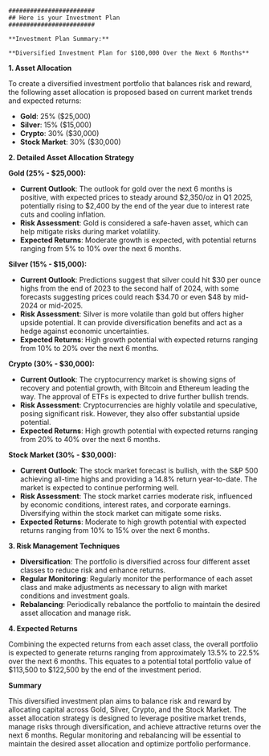 
    ########################
    ## Here is your Investment Plan
    ########################

    **Investment Plan Summary:**

    **Diversified Investment Plan for $100,000 Over the Next 6 Months**

**1. Asset Allocation**

To create a diversified investment portfolio that balances risk and reward, the following asset allocation is proposed based on current market trends and expected returns:

- **Gold**: 25% ($25,000)
- **Silver**: 15% ($15,000)
- **Crypto**: 30% ($30,000)
- **Stock Market**: 30% ($30,000)

**2. Detailed Asset Allocation Strategy**

**Gold (25% - $25,000):**
- **Current Outlook**: The outlook for gold over the next 6 months is positive, with expected prices to steady around $2,350/oz in Q1 2025, potentially rising to $2,400 by the end of the year due to interest rate cuts and cooling inflation.
- **Risk Assessment**: Gold is considered a safe-haven asset, which can help mitigate risks during market volatility.
- **Expected Returns**: Moderate growth is expected, with potential returns ranging from 5% to 10% over the next 6 months.

**Silver (15% - $15,000):**
- **Current Outlook**: Predictions suggest that silver could hit $30 per ounce highs from the end of 2023 to the second half of 2024, with some forecasts suggesting prices could reach $34.70 or even $48 by mid-2024 or mid-2025.
- **Risk Assessment**: Silver is more volatile than gold but offers higher upside potential. It can provide diversification benefits and act as a hedge against economic uncertainties.
- **Expected Returns**: High growth potential with expected returns ranging from 10% to 20% over the next 6 months.

**Crypto (30% - $30,000):**
- **Current Outlook**: The cryptocurrency market is showing signs of recovery and potential growth, with Bitcoin and Ethereum leading the way. The approval of ETFs is expected to drive further bullish trends.
- **Risk Assessment**: Cryptocurrencies are highly volatile and speculative, posing significant risk. However, they also offer substantial upside potential.
- **Expected Returns**: High growth potential with expected returns ranging from 20% to 40% over the next 6 months.

**Stock Market (30% - $30,000):**
- **Current Outlook**: The stock market forecast is bullish, with the S&P 500 achieving all-time highs and providing a 14.8% return year-to-date. The market is expected to continue performing well.
- **Risk Assessment**: The stock market carries moderate risk, influenced by economic conditions, interest rates, and corporate earnings. Diversifying within the stock market can mitigate some risks.
- **Expected Returns**: Moderate to high growth potential with expected returns ranging from 10% to 15% over the next 6 months.

**3. Risk Management Techniques**

- **Diversification**: The portfolio is diversified across four different asset classes to reduce risk and enhance returns. 
- **Regular Monitoring**: Regularly monitor the performance of each asset class and make adjustments as necessary to align with market conditions and investment goals.
- **Rebalancing**: Periodically rebalance the portfolio to maintain the desired asset allocation and manage risk.

**4. Expected Returns**

Combining the expected returns from each asset class, the overall portfolio is expected to generate returns ranging from approximately 13.5% to 22.5% over the next 6 months. This equates to a potential total portfolio value of $113,500 to $122,500 by the end of the investment period.

**Summary**

This diversified investment plan aims to balance risk and reward by allocating capital across Gold, Silver, Crypto, and the Stock Market. The asset allocation strategy is designed to leverage positive market trends, manage risks through diversification, and achieve attractive returns over the next 6 months. Regular monitoring and rebalancing will be essential to maintain the desired asset allocation and optimize portfolio performance.

